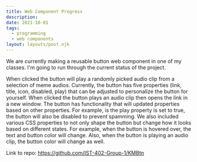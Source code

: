 ```yaml
---
title: Web Component Progress
description: 
date: 2021-10-01
tags:
  - programming
  - web components
layout: layouts/post.njk
---
```

We are currently making a reusable button web component in one of my classes. I'm going to run through the current status of the project.

When clicked the button will play a randomly picked audio clip from a selection of meme audios. Currently, the button has five properties (link, title, icon, disabled, play) that can be adjusted to personalize the button for yourself. When clicked the button plays an audio clip then opens the link in a new window. The button has functionality that will updated properties based on other properties. For example, is the play property is set to true, the button will also be disabled to prevent spamming. We also included various CSS properties to not only shape the button but change how it looks based on different states. For example, when the button is hovered over, the text and button color will change. Also, when the button is playing an audio clip, the button color will change as well.

Link to repo: https://github.com/IST-402-Group-1/KMBtn